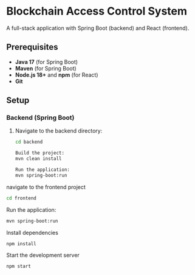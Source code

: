 # Blockchain Access Control System

A full-stack application with Spring Boot (backend) and React (frontend).

## Prerequisites

- **Java 17** (for Spring Boot)
- **Maven** (for Spring Boot)
- **Node.js 18+** and **npm** (for React)
- **Git**

## Setup

### Backend (Spring Boot)

1. Navigate to the backend directory:

   ```bash
   cd backend

   Build the project:
   mvn clean install

   Run the application:
   mvn spring-boot:run
   ```

navigate to the frontend project

```bash
cd frontend
```

Run the application:

```bash
mvn spring-boot:run
```

Install dependencies

```bash
npm install
```

Start the development server

```bash
npm start
```
